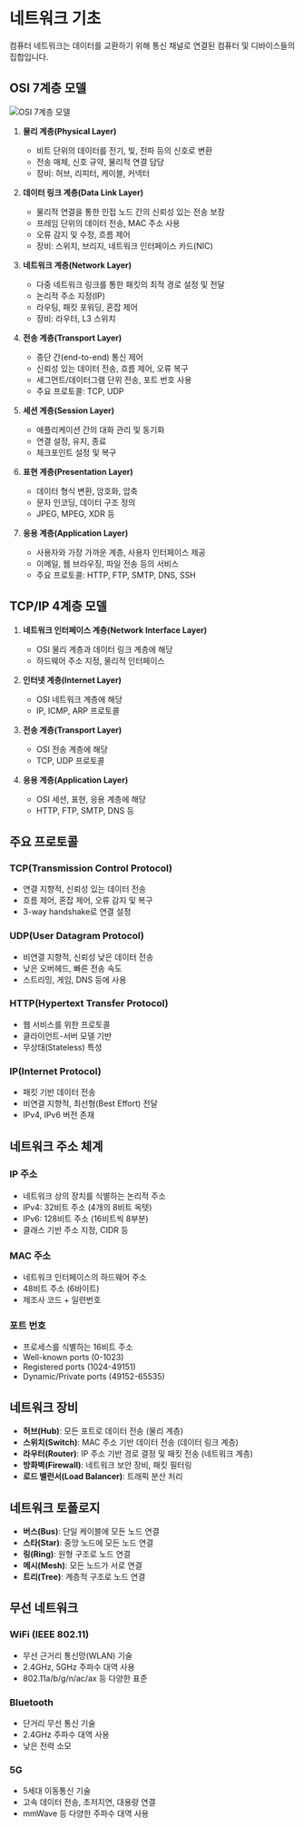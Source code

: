 # 네트워크 기초

컴퓨터 네트워크는 데이터를 교환하기 위해 통신 채널로 연결된 컴퓨터 및 디바이스들의 집합입니다.

## OSI 7계층 모델

![OSI 7계층 모델](https://upload.wikimedia.org/wikipedia/commons/thumb/8/8d/OSI_Model_v1.svg/800px-OSI_Model_v1.svg.png)

1. **물리 계층(Physical Layer)**
   - 비트 단위의 데이터를 전기, 빛, 전파 등의 신호로 변환
   - 전송 매체, 신호 규약, 물리적 연결 담당
   - 장비: 허브, 리피터, 케이블, 커넥터

2. **데이터 링크 계층(Data Link Layer)**
   - 물리적 연결을 통한 인접 노드 간의 신뢰성 있는 전송 보장
   - 프레임 단위의 데이터 전송, MAC 주소 사용
   - 오류 감지 및 수정, 흐름 제어
   - 장비: 스위치, 브리지, 네트워크 인터페이스 카드(NIC)

3. **네트워크 계층(Network Layer)**
   - 다중 네트워크 링크를 통한 패킷의 최적 경로 설정 및 전달
   - 논리적 주소 지정(IP)
   - 라우팅, 패킷 포워딩, 혼잡 제어
   - 장비: 라우터, L3 스위치

4. **전송 계층(Transport Layer)**
   - 종단 간(end-to-end) 통신 제어
   - 신뢰성 있는 데이터 전송, 흐름 제어, 오류 복구
   - 세그먼트/데이터그램 단위 전송, 포트 번호 사용
   - 주요 프로토콜: TCP, UDP

5. **세션 계층(Session Layer)**
   - 애플리케이션 간의 대화 관리 및 동기화
   - 연결 설정, 유지, 종료
   - 체크포인트 설정 및 복구

6. **표현 계층(Presentation Layer)**
   - 데이터 형식 변환, 암호화, 압축
   - 문자 인코딩, 데이터 구조 정의
   - JPEG, MPEG, XDR 등

7. **응용 계층(Application Layer)**
   - 사용자와 가장 가까운 계층, 사용자 인터페이스 제공
   - 이메일, 웹 브라우징, 파일 전송 등의 서비스
   - 주요 프로토콜: HTTP, FTP, SMTP, DNS, SSH

## TCP/IP 4계층 모델

1. **네트워크 인터페이스 계층(Network Interface Layer)**
   - OSI 물리 계층과 데이터 링크 계층에 해당
   - 하드웨어 주소 지정, 물리적 인터페이스

2. **인터넷 계층(Internet Layer)**
   - OSI 네트워크 계층에 해당
   - IP, ICMP, ARP 프로토콜

3. **전송 계층(Transport Layer)**
   - OSI 전송 계층에 해당
   - TCP, UDP 프로토콜

4. **응용 계층(Application Layer)**
   - OSI 세션, 표현, 응용 계층에 해당
   - HTTP, FTP, SMTP, DNS 등

## 주요 프로토콜

### TCP(Transmission Control Protocol)
- 연결 지향적, 신뢰성 있는 데이터 전송
- 흐름 제어, 혼잡 제어, 오류 감지 및 복구
- 3-way handshake로 연결 설정

### UDP(User Datagram Protocol)
- 비연결 지향적, 신뢰성 낮은 데이터 전송
- 낮은 오버헤드, 빠른 전송 속도
- 스트리밍, 게임, DNS 등에 사용

### HTTP(Hypertext Transfer Protocol)
- 웹 서비스를 위한 프로토콜
- 클라이언트-서버 모델 기반
- 무상태(Stateless) 특성

### IP(Internet Protocol)
- 패킷 기반 데이터 전송
- 비연결 지향적, 최선형(Best Effort) 전달
- IPv4, IPv6 버전 존재

## 네트워크 주소 체계

### IP 주소
- 네트워크 상의 장치를 식별하는 논리적 주소
- IPv4: 32비트 주소 (4개의 8비트 옥텟)
- IPv6: 128비트 주소 (16비트씩 8부분)
- 클래스 기반 주소 지정, CIDR 등

### MAC 주소
- 네트워크 인터페이스의 하드웨어 주소
- 48비트 주소 (6바이트)
- 제조사 코드 + 일련번호

### 포트 번호
- 프로세스를 식별하는 16비트 주소
- Well-known ports (0-1023)
- Registered ports (1024-49151)
- Dynamic/Private ports (49152-65535)

## 네트워크 장비

- **허브(Hub)**: 모든 포트로 데이터 전송 (물리 계층)
- **스위치(Switch)**: MAC 주소 기반 데이터 전송 (데이터 링크 계층)
- **라우터(Router)**: IP 주소 기반 경로 결정 및 패킷 전송 (네트워크 계층)
- **방화벽(Firewall)**: 네트워크 보안 장비, 패킷 필터링
- **로드 밸런서(Load Balancer)**: 트래픽 분산 처리

## 네트워크 토폴로지

- **버스(Bus)**: 단일 케이블에 모든 노드 연결
- **스타(Star)**: 중앙 노드에 모든 노드 연결
- **링(Ring)**: 원형 구조로 노드 연결
- **메시(Mesh)**: 모든 노드가 서로 연결
- **트리(Tree)**: 계층적 구조로 노드 연결

## 무선 네트워크

### WiFi (IEEE 802.11)
- 무선 근거리 통신망(WLAN) 기술
- 2.4GHz, 5GHz 주파수 대역 사용
- 802.11a/b/g/n/ac/ax 등 다양한 표준

### Bluetooth
- 단거리 무선 통신 기술
- 2.4GHz 주파수 대역 사용
- 낮은 전력 소모

### 5G
- 5세대 이동통신 기술
- 고속 데이터 전송, 초저지연, 대용량 연결
- mmWave 등 다양한 주파수 대역 사용
